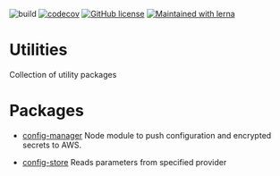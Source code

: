 ![build](https://github.com/adikari/utilities/workflows/Publish/badge.svg)
[![codecov](https://codecov.io/gh/adikari/utilities/branch/master/graph/badge.svg?token=GHBUIEI422)](https://codecov.io/gh/adikari/utilities)
[![GitHub license](https://img.shields.io/github/license/adikari/utilities)](https://github.com/adikari/utilities/blob/master/LICENSE)
[![Maintained with lerna](https://img.shields.io/badge/maintained%20with-lerna-cc00ff.svg)](https://lernajs.io/)

# Utilities
Collection of utility packages

# Packages

- [config-manager](https://github.com/adikari/utilities/tree/master/packages/config-manager)
Node module to push configuration and encrypted secrets to AWS.


- [config-store](https://github.com/adikari/utilities/tree/master/packages/config-store)
Reads parameters from specified provider
